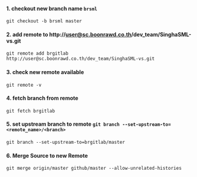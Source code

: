 
#### 1. checkout new branch name `brsml`

```
git checkout -b brsml master
```

#### 2. add remote to http://user@sc.boonrawd.co.th/dev_team/SinghaSML-vs.git

```
git remote add brgitlab http://user@sc.boonrawd.co.th/dev_team/SinghaSML-vs.git
```

#### 3. check new remote available

```
git remote -v
```

#### 4. fetch branch from remote

```
git fetch brgitlab
```

#### 5. set upstream branch to remote `git branch --set-upstream-to=<remote_name>/<branch>`

```
git branch --set-upstream-to=brgitlab/master
```

#### 6. Merge Source to new Remote

```
git merge origin/master github/master --allow-unrelated-histories
```
